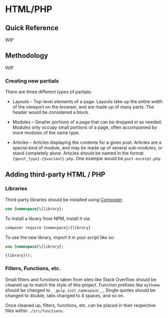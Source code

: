 # HTML/PHP

## Quick Reference

WIP

## Methodology

WIP

### Creating new partials

There are three different types of partials:

- Layouts &ndash; Top-level elements of a page. Layouts take up the entire width of the viewport on the browser, and are made up of many parts. The header would be considered a block.

- Modules &ndash; Smaller portions of a page that can be dropped in as needed. Modules only occupy small portions of a page, often accompanied by more modules of the same type.

- Articles &ndash; Articles displaying the contents for a given post. Articles are a special kind of module, and may be made up of several sub-modules, or stand completely alone. Articles should be named in the format `{$post_type}-{$variant}.php`. One example would be `post-excerpt.php`

## Adding third-party HTML / PHP

### Libraries

Third-party libraries should be installed using [Composer](https://getcomposer.org/).

```php
use {namespace}\{library};
```

To install a library from NPM, install it via:

```sh
composer require {namespace}/{library}
```

To use the new library, import it in your script like so:

```php
use {namespace}\{library};

{library}();
```

### Filters, Functions, etc.

Small filters and functions taken from sites like Stack Overflow should be cleaned up to match the style of this project. Function prefixes like `mytheme` should be changed to `__gulp_init_namespace__`, Single quotes should be changed to double, tabs changed to 4 spaces, and so on.

Once cleaned up, filters, functions, etc. can be placed in their respective files within `./src/functions`.
